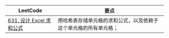 |LeetCode|要点|
|--------------------------------|--------------------------------|
|[631. 设计 Excel 求和公式][github-leetcode-0631]|用哈希表存储单元格的求和公式，以及依赖于这个单元格的所有单元格；|






































[github-leetcode-0631]: ../../0631.%20Design%20Excel%20Sum%20Formula/0631_Excel.h